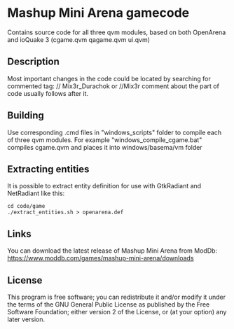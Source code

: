 # Mashup Mini Arena gamecode
Contains source code for all three qvm modules, based on both OpenArena and ioQuake 3 (cgame.qvm  qagame.qvm  ui.qvm)

## Description ##
Most important changes in the code could be located by searching for commented tag:
// Mix3r_Durachok
or
//Mix3r
comment about the part of code usually follows after it.

## Building ##
Use corresponding .cmd files in "windows_scripts" folder to compile each of three qvm modules. For example "windows_compile_cgame.bat" compiles cgame.qvm and places it into windows/basema/vm folder

## Extracting entities ##
It is possible to extract entity definition for use with GtkRadiant and NetRadiant like this:

```
cd code/game
./extract_entities.sh > openarena.def
```

## Links ##
You can download the latest release of Mashup Mini Arena from ModDb: https://www.moddb.com/games/mashup-mini-arena/downloads

## License ##

This program is free software; you can redistribute it and/or modify it under the terms of the GNU General Public License as published by the Free Software Foundation; either version 2 of the License, or (at your option) any later version.
